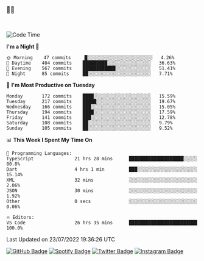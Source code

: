 ### 🤙🍺

<!-- <a href="https://github-readme-stats.vercel.app/api?username=hzak2xx&count_private=true&show_icons=true&theme=dracula">
  <img align="center" src="https://github-readme-stats.vercel.app/api?username=hzak2xx&count_private=true&show_icons=true&theme=dracula" />
</a>
</br> -->
</br>

<!--START_SECTION:waka-->
![Code Time](http://img.shields.io/badge/Code%20Time-0%20secs-blue)

**I'm a Night 🦉** 

```text
🌞 Morning    47 commits     █░░░░░░░░░░░░░░░░░░░░░░░░   4.26% 
🌆 Daytime    404 commits    █████████░░░░░░░░░░░░░░░░   36.63% 
🌃 Evening    567 commits    ████████████░░░░░░░░░░░░░   51.41% 
🌙 Night      85 commits     ██░░░░░░░░░░░░░░░░░░░░░░░   7.71%

```
📅 **I'm Most Productive on Tuesday** 

```text
Monday       172 commits    ████░░░░░░░░░░░░░░░░░░░░░   15.59% 
Tuesday      217 commits    █████░░░░░░░░░░░░░░░░░░░░   19.67% 
Wednesday    166 commits    ███░░░░░░░░░░░░░░░░░░░░░░   15.05% 
Thursday     194 commits    ████░░░░░░░░░░░░░░░░░░░░░   17.59% 
Friday       141 commits    ███░░░░░░░░░░░░░░░░░░░░░░   12.78% 
Saturday     108 commits    ██░░░░░░░░░░░░░░░░░░░░░░░   9.79% 
Sunday       105 commits    ██░░░░░░░░░░░░░░░░░░░░░░░   9.52%

```


📊 **This Week I Spent My Time On** 

```text
💬 Programming Languages: 
TypeScript               21 hrs 28 mins      ████████████████████░░░░░   80.8% 
Dart                     4 hrs 1 min         ███░░░░░░░░░░░░░░░░░░░░░░   15.14% 
XML                      32 mins             ░░░░░░░░░░░░░░░░░░░░░░░░░   2.06% 
JSON                     30 mins             ░░░░░░░░░░░░░░░░░░░░░░░░░   1.92% 
Other                    0 secs              ░░░░░░░░░░░░░░░░░░░░░░░░░   0.06%

🔥 Editors: 
VS Code                  26 hrs 35 mins      █████████████████████████   100.0%

```


 Last Updated on 23/07/2022 19:36:26 UTC
<!--END_SECTION:waka-->

[![GitHub Badge](https://img.shields.io/badge/GitHub-100000?style=for-the-badge&logo=github&logoColor=white)](https://github.com/hzak2xx)
[![Spotify Badge](https://img.shields.io/badge/Spotify-1ED760?&style=for-the-badge&logo=spotify&logoColor=white)](https://open.spotify.com/user/uf90s6sbbh75a1mt44clkhkvf)
[![Twitter Badge](https://img.shields.io/badge/Twitter-1DA1F2?style=for-the-badge&logo=twitter&logoColor=white)](https://twitter.com/hzak2xx)
[![Instagram Badge](https://img.shields.io/badge/Instagram-E4405F?style=for-the-badge&logo=instagram&logoColor=white)](https://www.instagram.com/hzak2xx/)
